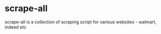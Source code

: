 # scrape-all
scrape-all is a collection of scraping script for various websites - walmart, indeed etc
